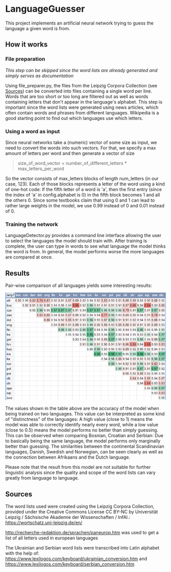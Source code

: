 # LanguageGuesser
This project implements an artificial neural network trying to guess the language a given word is from.

## How it works

### File preparation

*This step can be skipped since the word lists are already generated and simply serves as documentation*

Using file_preparer.py, the files from the Leipzig Corpora Collection (see [Sources](#sources)) can be converted into files containing a single word per line.
Words that are too short or too long are filtered out as well as words containing letters that don't appear in the language's alphabet. This step is important since the word lists were generated using news articles, which often contain words and phrases from different languages. Wikipedia is a good starting point to find out which languages use which letters.

### Using a word as input

Since neural networks take a (numeric) vector of some size as input, we need to convert the words into such vectors. For that, we specify a max amount of letters per word and then generate a vector of size
> size_of_word_vector = number_of_different_letters * max_letters_per_word

So the vector consists of max_letters blocks of length num_letters (in our case, 123). Each of those blocks represents a letter of the word using a kind of one-hot code: If the fifth letter of a word is 'a', then the first entry (since the index of 'a' in config.alphabet is 0) in the fifth block becomes 1 and all the others 0. Since some textbooks claim that using 0 and 1 can lead to rather large weights in the model, we use 0.99 instead of 0 and 0.01 instead of 0.

### Training the network

LanguageDetector.py provides a command line interface allowing the user to select the languages the model should train with. After training is complete, the user can type in words to see what language the model thinks the word is from. In general, the model performs worse the more languages are compared at once.

## Results

Pair-wise comparison of all languages yields some interesting results:

![Distinctness of Languages](doc/distinctness_languages.png)

The values shown in the table above are the accuracy of the model when being trained on two languages. This value can be interpreted as some kind of "distinctness" of the languages:
A high value (close to 1) means the model was able to correctly identify nearly every word, while a low value (close to 0.5) means the model performs no better than simply guessing.
This can be observed when comparing Bosnian, Croatian and Serbian: Due to basically being the same language, the model performs only marginally better than guessing. The similarities between the continental Scandinavian languages, Danish, Swedish and Norwegian, can be seen clearly as well as the connection between Afrikaans and the Dutch language.

Please note that the result from this model are not suitable for further linguistic analysis since the quality and scope of the word lists can vary greatly from language to language. 
## Sources

The word lists used were created using the Leipzig Corpora Collection, provided under the Creative Commons License CC BY-NC by Universität Leipzig / Sächsische Akademie der Wissenschaften / InfAI.: https://wortschatz.uni-leipzig.de/en/

http://recherche-redaktion.de/sprachen/paneurop.htm was used to get a list of all letters used in european languages

The Ukrainian and Serbian word lists were transcribed into Latin alphabet with the help of: https://www.lexilogos.com/keyboard/ukrainian_conversion.htm and https://www.lexilogos.com/keyboard/serbian_conversion.htm